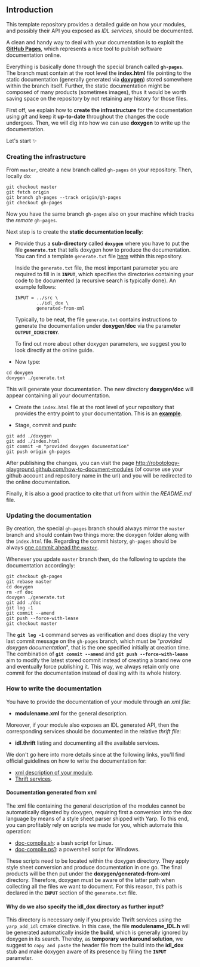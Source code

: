 ## Introduction

This template repository provides a detailed guide on how your modules, and possibly their API you exposed as _IDL services_, should be documented.

A clean and handy way to deal with your documentation is to exploit the [**GitHub Pages**](https://pages.github.com/), which represents a nice tool to publish software documentation online.

Everything is basically done through the special branch called **`gh-pages`**. The branch must contain at the root level the **index.html** file pointing to the static documentation (generally generated via [**doxygen**](www.doxygen.org)) stored somewhere within the branch itself. Further, the static documentation might be composed of many products (sometimes images), thus it would be worth saving space on the repository by not retaining any history for those files.

First off, we explain how to **create the infrastructure** for the documentation using _git_ and keep it **up-to-date** throughout the changes the code undergoes. Then, we will dig into how we can use **doxygen** to write up the documentation.

Let's start :sparkles:

### Creating the infrastructure
From `master`, create a new branch called `gh-pages` on your repository. Then, locally do:

```
git checkout master
git fetch origin
git branch gh-pages --track origin/gh-pages
git checkout gh-pages
```
Now you have the same branch `gh-pages` also on your machine which tracks the _remote_ `gh-pages`.

Next step is to create the **static documentation locally**:
- Provide thus a **sub-directory** called **`doxygen`** where you have to put the file **`generate.txt`** that tells doxygen how to produce the documentation.
You can find a template `generate.txt` file [here](https://github.com/robotology-playground/how-to-document-modules/blob/gh-pages/doxygen/generate.txt) within this repository.

    Inside the `generate.txt` file, the most important parameter you are required to fill in is **`INPUT`**, which specifies the directories containing your code to be documented (a recursive search is typically done). An example follows:
    ```
    INPUT = ../src \
            ../idl_dox \
            generated-from-xml
    ```
    Typically, to be neat, the file `generate.txt` contains instructions to generate the documentation under **doxygen/doc** via the parameter **`OUTPUT_DIRECTORY`**.

    To find out more about other doxygen parameters, we suggest you to look directly at the online guide.

- Now type:
```
cd doxygen
doxygen ./generate.txt
 ```
 This will generate your documentation. The new directory **doxygen/doc** will appear containing all your documentation.

- Create the `index.html` file at the root level of your repository that provides the entry point to your documentation. This is an [**example**](https://github.com/robotology-playground/how-to-document-modules/blob/gh-pages/index.html).

- Stage, commit and push:
```
git add ./doxygen
git add ./index.html
git commit -m "provided doxygen documentation"
git push origin gh-pages
```

After publishing the changes, you can visit the page http://robotology-playground.github.com/how-to-document-modules (of course use your github account and repository name in the url) and you will be redirected to the online documentation.

Finally, it is also a good practice to cite that url from within the _README.md_ file.


### Updating the documentation
By creation, the special `gh-pages` branch should always mirror the `master` branch and should contain two things more: the doxygen folder along with the `index.html` file. Regarding the commit history, `gh-pages` should be always [one commit ahead the `master`](https://github.com/robotology-playground/how-to-document-modules/network).

Whenever you update `master` branch then, do the following to update the documentation accordingly:

```
git checkout gh-pages
git rebase master
cd doxygen
rm -rf doc
doxygen ./generate.txt
git add ./doc
git log -1
git commit --amend
git push --force-with-lease
git checkout master
```
The **`git log -1`** command serves as verification and does display the very last commit message on the `gh-pages` branch, which must be "*provided doxygen documentation*", that is the one specified initially at creation time. The combination of **`git commit --amend`** and **`git push --force-with-lease`** aim to modify the latest stored commit instead of creating a brand new one and eventually force publishing it. This way, we always retain only one commit for the documentation instead of dealing with its whole history.

### How to write the documentation

You have to provide the documentation of your module through an _xml file_:

- **modulename.xml** for the general description.

Moreover, if your module also exposes an IDL generated API, then the corresponding services should be documented in the relative _thrift file_:

- **idl.thrift** listing and documenting all the available services.


We don't go here into more details since at the following links, you'll find official guidelines on how to write the documentation for:
- [xml description of your module](http://www.yarp.it/yarpmanager.html#module).
- [Thrift services](http://www.yarp.it/thrift_tutorial_simple.html).

#### Documentation generated from xml
The xml file containing the general description of the modules cannot be automatically digested by doxygen, requiring first a conversion into the dox language by means of a style sheet parser shipped with Yarp. To this end, you can profitably rely on scripts we made for you, which automate this operation:
- [doc-compile.sh](https://github.com/robotology-playground/how-to-document-modules/blob/gh-pages/doxygen/doc-compile.sh): a bash script for Linux.
- [doc-compile.ps1](https://github.com/robotology-playground/how-to-document-modules/blob/gh-pages/doxygen/doc-compile.ps1): a powershell script for Windows.

These scripts need to be located within the doxygen directory. They apply style sheet conversion and produce documentation in one go. The final products will be then put under the **doxygen/generated-from-xml** directory. Therefore, doxygen must be aware of the latter path when collecting all the files we want to document. For this reason, this path is declared in the **`INPUT`** section of the `generate.txt` file.

#### Why do we also specify the **idl_dox** directory as further input?
This directory is necessary only if you provide Thrift services using the `yarp_add_idl` cmake directive. In this case, the file **modulename_IDL.h** will be generated automatically inside the **build**, which is generally ignored by doxygen in its search. Thereby, as **temporary workaround solution**, we suggest to `copy and paste` the header file from the build into the **idl_dox** stub and make doxygen aware of its presence by filling the **`INPUT`** parameter.
